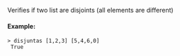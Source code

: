 Verifies if two list are disjoints (all elements are different)

#### Example:

```
> disjuntas [1,2,3] [5,4,6,0]
 True
```
